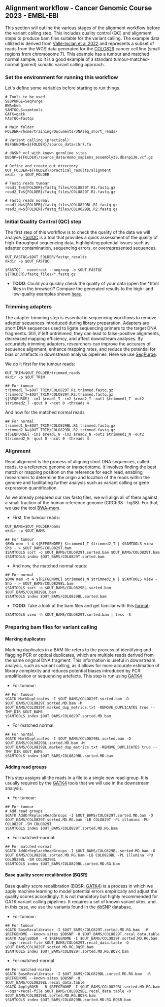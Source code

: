 ## Alignment workflow - Cancer Genomic Course 2023 - EMBL-EBI
This section will outline the various stages of the alignment workflow before the variant calling step. This includes quality control (QC) and alignment steps to produce bam files suitable for the variant calling. The example data utilized is derived from [Valle-Inclan et al 2022](https://www.sciencedirect.com/science/article/pii/S2666979X22000726?via%3Dihub) and represents a subset of reads from the WGS data generated for the [COLO829](https://depmap.org/portal/cell_line/COLO829_SKIN?tab=overview) cancer cell line (small regions from chromosome 7). This example has a tumour and matched normal sample, so it is a good example of a standard tumour-matched-normal (paired) somatic variant calling approach.

### Set the environment for running this workflow

Let's define some variables before starting to run things.

```
# Tools to be used
SEQPURGE=SeqPurge
BWA=bwa
SAMTOOLS=samtools
GATK=gatk
FASTQC=fastqc

# Main folder
FOLDER=/home/training/Documents/DNAseq_short_reads/

# Variant calling (practical)
REFGENOME=${FOLDER}/source_data/chr7.fa

# dbSNP vcf with known germline sites
DBSNP=${FOLDER}/source_data/Homo_sapiens_assembly38.dbsnp138.vcf.gz

# Define and create out directory
OUT_FOLDER=${FOLDER}/practical_results/alignment
mkdir -p $OUT_FOLDER

# Fastq reads tumour
read1_T=${FOLDER}/fastq_files/COLO829T.R1.fastq.gz
read2_T=${FOLDER}/fastq_files/COLO829T.R2.fastq.gz

# Fastq reads normal
read1_N=${FOLDER}/fastq_files/COLO829BL.R1.fastq.gz
read2_N=${FOLDER}/fastq_files/COLO829BL.R2.fastq.gz
```

### Initial Quality Control (QC) step
The first step of this workflow is to check the quality of the data we will analyse. [FastQC](https://www.bioinformatics.babraham.ac.uk/projects/fastqc/) is a tool that provides a quick assessment of the quality of high-throughput sequencing data, highlighting potential issues such as adapter contamination, sequencing errors, or overrepresented sequences.

```
OUT_FASTQC=$OUT_FOLDER/fastqc_results
mkdir -p $OUT_FASTQC

$FASTQC --noextract --nogroup -o $OUT_FASTQC ${FOLDER}/fastq_files/*.fastq.gz
```
- **TODO**: Could you quickly check the quality of your data (open the *html files in the browser)? Compare the generated results to the high- and low-quality examples shown [here](https://www.bioinformatics.babraham.ac.uk/projects/fastqc/).

### Trimming adapters
The adapter trimming step is essential in sequencing workflows to remove adapter sequences introduced during library preparation. Adapters are short DNA sequences used to ligate sequencing primers to the target DNA fragments. Still, if left untrimmed, they can lead to false-positive alignments, decreased mapping efficiency, and affect downstream analyses. By accurately trimming adapters, researchers can improve the accuracy of sequence alignment, enhance mapping rates, and reduce the potential for bias or artefacts in downstream analysis pipelines. Here we use [SeqPurge](https://pubmed.ncbi.nlm.nih.gov/27161244/).

We do it first for the tumour reads:
```
OUT_TRIM=$OUT_FOLDER/trimmed_reads
mkdir -p $OUT_TRIM

## For tumour
trimmed1_T=$OUT_TRIM/COLO829T.R1.trimmed.fastq.gz
trimmed2_T=$OUT_TRIM/COLO829T.R2.trimmed.fastq.gz
${SEQPURGE} -in1 $read1_T -in2 $read2_T -out1 $trimmed1_T -out2 $trimmed2_T -qcut 0 -ncut 0 -threads 4
```

And now for the matched normal reads
```
## For normal
trimmed1_N=$OUT_TRIM/COLO829BL.R1.trimmed.fastq.gz
trimmed2_N=$OUT_TRIM/COLO829BL.R2.trimmed.fastq.gz
${SEQPURGE} -in1 $read1_N -in2 $read2_N -out1 $trimmed1_N -out2 $trimmed2_N -qcut 0 -ncut 0 -threads 4
```

### Alignment
Read alignment is the process of aligning short DNA sequences, called reads, to a reference genome or transcriptome. It involves finding the best match or mapping position on the reference for each read, enabling researchers to determine the origin and location of the reads within the genome and facilitating further analysis such as variant calling or gene expression quantification.

As we already prepared our raw fastq files, we will align all of them against a small fraction of the human reference genome (GRCh38 - hg38). For that, we use the tool [BWA-mem](https://github.com/lh3/bwa).

- First, the tumour reads:
```
OUT_BAMS=$OUT_FOLDER/bams
mkdir -p $OUT_BAMS

## For tumour
$BWA mem -t 4 ${REFGENOME} $trimmed1_T $trimmed2_T | $SAMTOOLS view -Shb - > $OUT_BAMS/COLO829T.bam
$SAMTOOLS sort -o $OUT_BAMS/COLO829T.sorted.bam $OUT_BAMS/COLO829T.bam
$SAMTOOLS index $OUT_BAMS/COLO829T.sorted.bam
```
- And now, the matched normal reads:
```
## For normal
$BWA mem -t 4 ${REFGENOME} $trimmed1_N $trimmed2_N | $SAMTOOLS view -Shb - > $OUT_BAMS/COLO829BL.bam
$SAMTOOLS sort -o $OUT_BAMS/COLO829BL.sorted.bam $OUT_BAMS/COLO829BL.bam
$SAMTOOLS index $OUT_BAMS/COLO829BL.sorted.bam
```


- **TODO**: Take a look at the bam files and get familiar with this [format](https://samtools.github.io/hts-specs/SAMv1.pdf):
```
$SAMTOOLS view -h $OUT_BAMS/COLO829T.sorted.bam | less -S
```

### Preparing bam files for variant calling

#### Marking duplicates
Marking duplicates in a BAM file refers to the process of identifying and flagging PCR or optical duplicates, which are multiple reads derived from the same original DNA fragment. This information is useful in downstream analysis, such as variant calling, as it allows for more accurate estimation of library complexity and reduces potential biases introduced by PCR amplification or sequencing artefacts. This step is run using [GATK4](https://gatk.broadinstitute.org/hc/en-us)

- For tumour:
```
## For tumour
$GATK MarkDuplicates -I $OUT_BAMS/COLO829T.sorted.bam -O $OUT_BAMS/COLO829T.sorted.MD.bam -M $OUT_BAMS/COLO829T.marked_dup_metrics.txt -REMOVE_DUPLICATES true --TMP_DIR $OUT_BAMS
$SAMTOOLS index $OUT_BAMS/COLO829T.sorted.MD.bam
```

- For matched normal:
```
## For normal
$GATK MarkDuplicates -I $OUT_BAMS/COLO829BL.sorted.bam -O $OUT_BAMS/COLO829BL.sorted.MD.bam -M $OUT_BAMS/COLO829BL.marked_dup_metrics.txt -REMOVE_DUPLICATES true --TMP_DIR $OUT_BAMS
$SAMTOOLS index $OUT_BAMS/COLO829BL.sorted.MD.bam
```

#### Adding read groups
This step assigns all the reads in a file to a single new read-group. It is usually required by the [GATK4](https://gatk.broadinstitute.org/hc/en-us) tools that we will use in the downstream analysis. 

- For tumour:
```
## For tumour
# Add read groups
$GATK AddOrReplaceReadGroups -I $OUT_BAMS/COLO829T.sorted.MD.bam -O $OUT_BAMS/COLO829T.sorted.MD.RG.bam -LB COLO829T -PL illumina -PU COLO829T -SM COLO829T
$SAMTOOLS index $OUT_BAMS/COLO829T.sorted.MD.RG.bam
```

- For matched-normal:
```
## For matched-normal
$GATK AddOrReplaceReadGroups -I $OUT_BAMS/COLO829BL.sorted.MD.bam -O $OUT_BAMS/COLO829BL.sorted.MD.RG.bam -LB COLO829BL -PL illumina -PU COLO829BL -SM COLO829BL
$SAMTOOLS index $OUT_BAMS/COLO829BL.sorted.MD.RG.bam
```

#### Base quality score recalibration (BQSR)
Base quality score recalibration (BQSR, [GATK4](https://gatk.broadinstitute.org/hc/en-us)) is a process in which we apply machine learning to model potential errors empirically and adjust the quality scores accordingly. It is not mandatory but highly recommended for GATK variant calling pipelines. It requires a set of known variant sites, and in this case, we use the variants found in the [dbSNP](https://en.wikipedia.org/wiki/DbSNP) database.

- For tumour:
```
## For tumour
$GATK BaseRecalibrator -I $OUT_BAMS/COLO829T.sorted.MD.RG.bam  -R $REFGENOME --known-sites $DBSNP -O $OUT_BAMS/COLO829T.recal_data.table
$GATK ApplyBQSR  -R $REFGENOME -I $OUT_BAMS/COLO829T.sorted.MD.RG.bam --bqsr-recal-file $OUT_BAMS/COLO829T.recal_data.table -O $OUT_BAMS/COLO829T.sorted.MD.RG.BQSR.bam
$SAMTOOLS index $OUT_BAMS/COLO829T.sorted.MD.RG.BQSR.bam
```

- For matched-normal
```
## For matched-normal
$GATK BaseRecalibrator -I $OUT_BAMS/COLO829BL.sorted.MD.RG.bam  -R $REFGENOME --known-sites $DBSNP -O $OUT_BAMS/COLO829BL.recal_data.table
$GATK ApplyBQSR  -R $REFGENOME -I $OUT_BAMS/COLO829BL.sorted.MD.RG.bam --bqsr-recal-file $OUT_BAMS/COLO829BL.recal_data.table -O $OUT_BAMS/COLO829BL.sorted.MD.RG.BQSR.bam
$SAMTOOLS index $OUT_BAMS/COLO829BL.sorted.MD.RG.BQSR.bam
```

